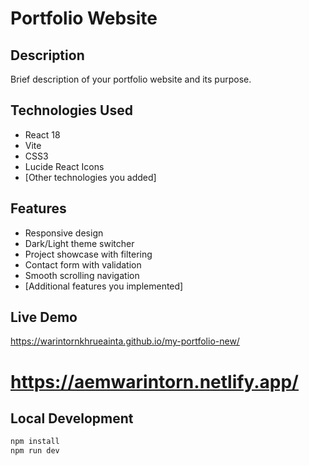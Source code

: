 # Portfolio Website

## Description
Brief description of your portfolio website and its purpose.

## Technologies Used
- React 18
- Vite
- CSS3
- Lucide React Icons
- [Other technologies you added]

## Features
- Responsive design
- Dark/Light theme switcher
- Project showcase with filtering
- Contact form with validation
- Smooth scrolling navigation
- [Additional features you implemented]

## Live Demo
https://warintornkhrueainta.github.io/my-portfolio-new/
# https://aemwarintorn.netlify.app/
## Local Development
```bash
npm install
npm run dev
